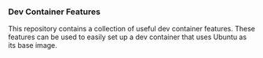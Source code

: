 ### Dev Container Features

This repository contains a collection of useful dev container features. These features can be used to easily set up a dev container that uses Ubuntu as its base image.